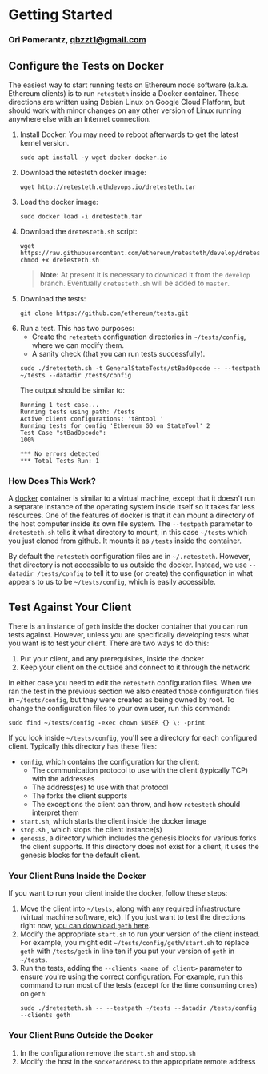 # Getting Started

### Ori Pomerantz, qbzzt1@gmail.com

## Configure the Tests on Docker

The easiest way to start running tests on Ethereum node software (a.k.a. Ethereum clients) is to run `retesteth` inside a Docker container. 
These directions are written using Debian Linux on Google Cloud Platform, but should work with minor changes on any other version of Linux
running anywhere else with an Internet connection.

1. Install Docker. You may need to reboot afterwards to get the latest kernel version.
   ~~~
   sudo apt install -y wget docker docker.io
   ~~~
1. Download the retesteth docker image:
   ~~~
   wget http://retesteth.ethdevops.io/dretesteth.tar
   ~~~
1. Load the docker image:
   ~~~
   sudo docker load -i dretesteth.tar 
   ~~~
1. Download the `dretesteth.sh` script:
   ~~~
   wget https://raw.githubusercontent.com/ethereum/retesteth/develop/dretesteth.sh
   chmod +x dretesteth.sh
   ~~~
   > **Note:** At present it is necessary to download it from the `develop` branch. Eventually 
   > `dretesteth.sh` will be added to `master`.
1. Download the tests:
   ~~~
   git clone https://github.com/ethereum/tests.git
   ~~~
1. Run a test. This has two purposes:
   - Create the `retesteth` configuration directories in `~/tests/config`, where we can modify them.
   - A sanity check (that you can run tests successfully).
   ~~~
   sudo ./dretesteth.sh -t GeneralStateTests/stBadOpcode -- --testpath ~/tests --datadir /tests/config
   ~~~
   The output should be similar to:
   ~~~
   Running 1 test case...
   Running tests using path: /tests
   Active client configurations: 't8ntool '
   Running tests for config 'Ethereum GO on StateTool' 2
   Test Case "stBadOpcode": 
   100%

   *** No errors detected
   *** Total Tests Run: 1
   ~~~

### How Does This Work?

A [docker](https://www.docker.com/resources/what-container) container is similar to a virtual machine, except that it doesn't run a separate instance of
the operating system inside itself so it takes far less resources. One of the features of docker is that it can mount a directory of the host computer
inside its own file system. The `--testpath` parameter to `dretesteth.sh` tells it what directory to mount, in this case `~/tests` which you just cloned
from github. It mounts it as `/tests` inside the container.

By default the `retesteth` configuration files are in `~/.retesteth`. However, that directory is not accessible to us outside the docker. Instead, we 
use `--datadir /tests/config` to tell it to use (or create) the configuration in what appears to us to be `~/tests/config`, which is easily accessible.

## Test Against Your Client

There is an instance of `geth` inside the docker container that you can run tests
against. However, unless you are specifically developing tests what you want is to
test your client. There are two ways to do this:

1. Put your client, and any prerequisites, inside the docker
1. Keep your client on the outside and connect to it through the network

In either case you need to edit the `retesteth` configuration files. When we ran
the test in the previous section we also created those configuration files in 
`~/tests/config`, but they were created as being owned by root. To change the
configuration files to your own user, run this command:
~~~
sudo find ~/tests/config -exec chown $USER {} \; -print
~~~

If you look inside `~/tests/config`, you'll see a directory for each configured client. 
Typically this directory has these files:

- `config`, which contains the configuration for the client:
  - The communication protocol to use with the client (typically TCP) with the addresses
  - The address(es) to use with that protocol
  - The forks the client supports
  - The exceptions the client can throw, and how `retesteth` should interpret them
- `start.sh`, which starts the client inside the docker image
- `stop.sh` , which stops the client instance(s)
- `genesis`, a directory which includes the genesis blocks for various forks the client 
  supports. If this directory does not exist for a client, it uses the genesis blocks for
  the default client.
  

### Your Client Runs Inside the Docker

If you want to run your client inside the docker, follow these steps:

1. Move the client into `~/tests`, along with any required infrastructure (virtual machine software, etc). 
   If you just want to test the directions right now, [you can download `geth` here](https://geth.ethereum.org/downloads/).
1. Modify the appropriate `start.sh` to run your version of the client instead. For example, you might
   edit `~/tests/config/geth/start.sh` to replace `geth` with `/tests/geth` in line ten if you put your version of `geth`
   in `~/tests`.
1. Run the tests, adding the `--clients <name of client>` parameter to ensure you're using the correct configuration. For
   example, run this command to run most of the tests (except for the time consuming ones) on `geth`:
   ~~~
   sudo ./dretesteth.sh -- --testpath ~/tests --datadir /tests/config --clients geth
   ~~~


### Your Client Runs Outside the Docker

1. In the configuration remove the `start.sh` and `stop.sh`
2. Modify the host in the `socketAddress` to the appropriate remote address
